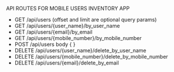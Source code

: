 API ROUTES FOR MOBILE USERS INVENTORY APP

- GET /api/users (offset and limit are optional query params)
- GET /api/users/{user_name}/by_user_name
- GET /api/users/{email}/by_email
- GET /api/users/{mobile_number}/by_mobile_number
- POST /api/users
body { }
- DELETE /api/users/{user_name}/delete_by_user_name
- DELETE /api/users/{mobile_number}/delete_by_mobile_number
- DELETE /api/users/{email}/delete_by_email
